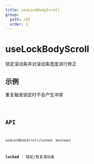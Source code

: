 ```yaml
---
title: useLockBodyScroll
group:
  path: /UI
  order: 1
---
```


# useLockBodyScroll

锁定滚动条并对滚动条宽度进行修正

## 示例

重复触发锁定时不会产生冲突

<code src="./useLockBodyScroll.demo.tsx" />

## API

`useLockBodyScroll(locked: boolean)`

**locked** - 锁定/恢复滚动条
